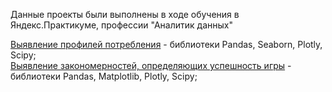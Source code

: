 Данные проекты были выполнены в ходе обучения в Яндекс.Практикуме, профессии "Аналитик данных" 

<a href = 'https://github.com/KasyanovK/works/tree/main/E_Commerce'>Выявление профилей потребления</a> - библиотеки Pandas, Seaborn, Plotly, Scipy;<br>
<a href = 'https://github.com/KasyanovK/works/tree/main/Games'>Выявление закономерностей, определяющих успешность игры</a> - библиотеки Pandas, Matplotlib, Plotly, Scipy;
